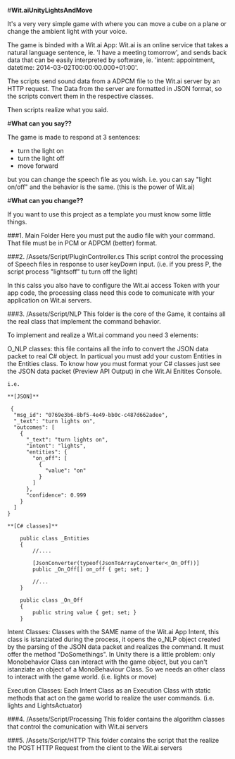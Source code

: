 #**Wit.aiUnityLightsAndMove**

It's a very very simple game with where you can move a cube on a plane or change the ambient light with your voice.

The game is binded with a Wit.ai App: Wit.ai is an online service that takes a natural language sentence, ie. 'I have a meeting tomorrow', and sends back data that can be easily interpreted by software, ie. 'intent: appointment, datetime: 2014-03-02T00:00:00.000+01:00'.

The scripts send sound data from a ADPCM file to the Wit.ai server by an HTTP request.
The Data from the server are formatted in JSON format, so the scripts convert them in the respective classes.

Then scripts realize what you said.

#**What can you say??**

The game is made to respond at 3 sentences:
- turn the light on
- turn the light off
- move forward

but you can change the speech file as you wish.
i.e. you can say "light on/off" and the behavior is the same. (this is the power of Wit.ai) 

#**What can you change??**

If you want to use this project as a template you must know some little things.

###1. Main Folder
Here you must put the audio file with your command. That file must be in PCM or ADPCM (better) format.
    
###2. /Assets/Script/PluginController.cs
This script control the processing of Speech files in response to user keyDown 			input. (i.e. if you press P, the script process "lightsoff" tu turn off the light)
    
In this calss you also have to configure the Wit.ai access Token with your app code,	the processing class need this code to comunicate with your application on Wit.ai 		servers.

###3. /Assets/Script/NLP
This folder is the core of the Game, it contains all the real class that implement		the command behavior.
    
To implement and realize a Wit.ai command you need 3 elements:
    
O_NLP classes: this file contains all the info to convert the JSON data packet to real C# object.
In particual you must add your custom Entities in the Entities class.
To know how you must format your C# classes just see the JSON data packet (Preview API Output) in che Wit.Ai Enitites Console. 
    
    i.e. 
    
	**[JSON]**    

     {
      "msg_id": "0769e3b6-8bf5-4e49-bb0c-c487d662adee",
      "_text": "turn lights on",
      "outcomes": [
        {
          "_text": "turn lights on",
          "intent": "lights",
          "entities": {
            "on_off": [
              {
                "value": "on"
              }
            ]
          },
          "confidence": 0.999
        }
      ]
    }
    
	**[C# classes]**  
    
      	public class _Entities
        {
            //....
            
            [JsonConverter(typeof(JsonToArrayConverter<_On_Off))]
            public _On_Off[] on_off { get; set; }
            
            //...
        }
        
        public class _On_Off
        {
        	public string value { get; set; }
        }

Intent Classes: Classes with the SAME name of the Wit.ai App Intent, this class is istanziated during the process, it opens the o_NLP object created by the parsing of the JSON data packet and realizes the command. It must offer the method "DoSomethings".
In Unity there is a little problem: only Monobehavior Class can interact with the game object, but you can't istanziate an object of a MonoBehaviour Class. So we needs an other class to interact with the game world. (i.e. lights or move)
    
Execution Classes: Each Intent Class as an Execution Class with static methods that act on the game world to realize the user commands. (i.e. lights and LightsActuator)
   
###4. /Assets/Script/Processing
This folder contains the algorithm classes that control the comunication with Wit.ai	servers

###5. /Assets/Script/HTTP
This folder contains the script that the realize the POST HTTP Request from the client to the Wit.ai servers



